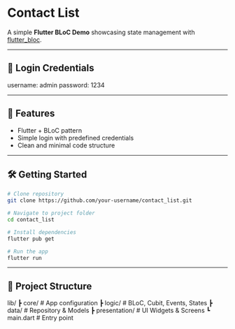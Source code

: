 # Contact List

A simple **Flutter BLoC Demo** showcasing state management with [flutter_bloc](https://pub.dev/packages/flutter_bloc).

---

## 🔑 Login Credentials
username: admin
password: 1234


---

## 🚀 Features
- Flutter + BLoC pattern
- Simple login with predefined credentials
- Clean and minimal code structure

---

## 🛠️ Getting Started
```bash
# Clone repository
git clone https://github.com/your-username/contact_list.git

# Navigate to project folder
cd contact_list

# Install dependencies
flutter pub get

# Run the app
flutter run
```

---

## 📂 Project Structure
lib/
 ┣ core/         # App configuration
 ┣ logic/        # BLoC, Cubit, Events, States
 ┣ data/         # Repository & Models
 ┣ presentation/ # UI Widgets & Screens
 ┗ main.dart     # Entry point
